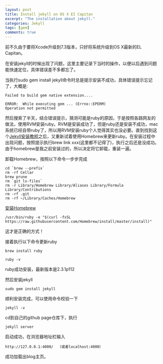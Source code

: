 ```yaml
---
layout: post
title: Install jekyll on OS X EI Capitan
excerpt: "The installation about jekyll."
categories: Jekyll
tags: [gem]
comments: true
---
```


前不久由于要将Xcode升级到7.3版本，只好将系统升级到OS X最新的EL Capitan。

在安装jekyll的时候出现了问题，这里主要记录下当时的操作，以便以后遇到问题能快速定位，具体错误差不多都忘了。

当执行sudo gem install jekyll命令时总是提示安装不成功，具体错误提示忘记了，大概是:

```
Failed to build gem native extension....

ERROR:  While executing gem ... (Errno::EPERM)
Operation not permitted
```
然后搜索了半天，结合错误提示，猜测可能是ruby的原因，于是按照各路网友的做法，使用RVM安装ruby。RVM是安装成功了，但是ruby还是安装不成功，mac系统已经自带ruby了，所以用RVM安装ruby个人觉得其实也没必要。直到找到这个[Jekyll安装教程](http://www.zhanxin.info/jekyll/2013-08-07-jekyll-doc-installation.html)之后，又重新试着使用Homebrew来更新ruby。在安装过程中出现问题，按照提示执行brew link xxx(这里都不记得了)，执行之后还是没成功。由于homebrew是我之前安装过的，所以决定将它卸载，重装一遍。

卸载Homebrew，按照以下命令一步步完成

```
cd `brew --prefix`
rm -rf Cellar
brew prune
rm `git ls-files`
rm -r Library/Homebrew Library/Aliases Library/Formula Library/Contributions
rm -rf .git
rm -rf ~/Library/Caches/Homebrew
```

[安装Homebrew](http://brew.sh/)

```
/usr/bin/ruby -e "$(curl -fsSL https://raw.githubusercontent.com/Homebrew/install/master/install)"
```
这才是正确的方式！

接着执行以下命令更新ruby

```
brew install ruby
```

```
ruby -v
```
ruby成功安装，最新版本是2.3.1p112

然后安装jekyll

```
sudo gem install jekyll
```
顺利安装完成，可以使用命令校验一下

```
jekyll -v
```

cd到自己的github page仓库下，执行

```
jekyll server
```
启动成功，在浏览器地址栏输入

```
http://127.0.0.1:4000/  （或者localhost:4000）
```
成功加载出blog主页。


